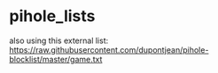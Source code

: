 # pihole_lists

also using this external list:
https://raw.githubusercontent.com/dupontjean/pihole-blocklist/master/game.txt

